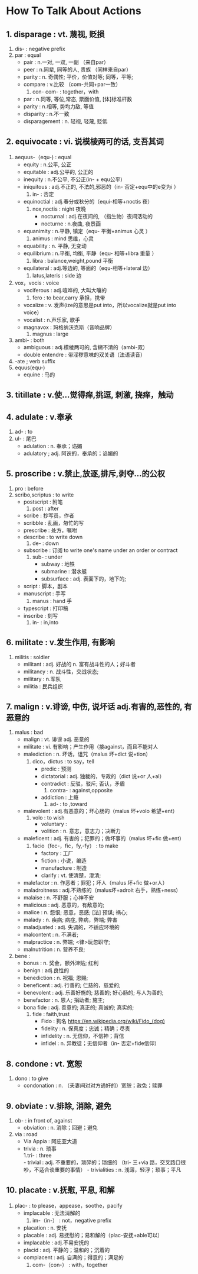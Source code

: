 # How To Talk About Actions

## 1. disparage        :  vt. 蔑视, 贬损
1. dis-                 :            	negative prefix
2. par                  :				equal
	- pair              :               n.一对, 一双, 一副 （来自par）
	- peer              :               n.同辈, 同等的人, 贵族 （同样来自par）
	- parity 			:				n.	奇偶性; 平价，价值对等; 同等，平等;
	- compare           :           	v.比较 （com-共同+par一致） 
		1. con- com-    :               together，with     
	- par                :              n.同等, 等位,常态, 票面价值, [体]标准杆数
	- parity             :              n.相等, 势均力敌, 等值
	- disparity          :            	n.不一致
	- disparagement      :     			n. 轻视, 轻蔑, 贬低


## 2. equivocate       :  vi. 说模棱两可的话, 支吾其词 

1. aequus-（equ-)         	: 			   	equal  
	- equity              	:              	n.公平, 公正 
	- equitable           	:              	adj.公平的, 公正的
	- inequity            	:              	n.不公平, 不公正(in- + equ公平)
	- iniquitous          	:               adj.不正的, 不法的,邪恶的（in- 否定+equ中的e变为i ）
		1. in- 				:				否定
	- equinoctial           :	            adj.春分或秋分的（equi-相等+noctis 夜）  
		1. nox,noctis       :	            night     夜晚
			- nocturnal     :               adj.在夜间的, （指生物）夜间活动的 
			- nocturne     	:               n.夜曲, 夜景画
	- equanimity     		:		        n.平静, 镇定（equ- 平衡+animus 心灵 ）
		1. animus           :				mind   思维，心灵
	- equability            :				n. 平静, 无变动 
	- equilibrium           :   	        n.平衡, 均衡, 平静（equ- 相等+libra 重量 ）  
		1. libra    	 	: 	            balance,weight,pound           平衡       
	- equilateral           :			 	adj.等边的, 等面的（equ-相等+lateral 边） 
		1. latus,lateris   	:  				side      边 
2. vox，vocis               :			    voice       
	- vociferous           	:				adj.喧哗的, 大叫大嚷的  
		1. fero            	:	    		to bear,carry                          承担，携带	      
	- vocalize              :				v. 发声(ize的意思是put into，所以vocalize就是put into voice）
	- vocalist              :				n.声乐家, 歌手
	- magnavox				:				玛格纳沃克斯（音响品牌）
		1. magnus           :               large  
3. ambi-                    :         		both
	- ambiguous            	: 				adj.模棱两可的, 含糊不清的（ambi-双）
	- double entendre       :  				带淫秽意味的双关语（法语读音）      
4. -ate                    	;            	verb suffix
5. equus(equ-)      
	- equine 				:				马的

## 3. titillate        :        v.使…觉得痒,挑逗, 刺激, 挠痒，触动

## 4. adulate          :    v.奉承
1. ad- 					: 		to
2. ul-					:		尾巴
	- adulation         : 		n. 奉承；谄媚                       
	- adulatory         ;      	adj. 阿谀的，奉承的；谄媚的   

## 5. proscribe        :   v.禁止,放逐,排斥,剥夺…的公权
1. pro						: 		before
2. scribo,scriptus 			:	 	to write
	- postscript			:		附笔
		1. post 			: 		after
	- scribe				:		抄写员，作者
	- scribble				:		乱画，匆忙的写
	- prescribe				:		处方，嘱咐
	- describe				:	 	to write down
		1. de- 				:		down
	- subscribe				:	 	订阅 to write one's name under an order or contract
		1. sub- 			: 		under
			- subway		:		地铁
			- submarine		:		潜水艇
			- subsurface	:		adj.	表面下的，地下的;
	- script 				:		脚本，剧本
	- manuscript			:		手写
		1. manus 			:	 	hand 手
	- typescript			:		打印稿
	- inscribe				: 		刻写
		1. in-				: 		in,into


## 6. militate         :      v.发生作用, 有影响
1. militis                       	:          	soldier 
	- militant                   	:			adj. 好战的  n. 富有战斗性的人；好斗者                 
	- militancy                  	:			n.	战斗性，交战状态;
	- military						:			n.军队
	- militia						:			民兵组织

## 7. malign           :    v.诽谤, 中伤, 说坏话 adj.有害的,恶性的, 有恶意的 
1. malus								: 		bad
	- malign                    		:		vt. 诽谤 adj. 恶意的                  
	- militate                  		:		vi. 有影响；产生作用（接against，而且不能对人
	- malediction            			:		n. 坏话，诅咒（malus 坏+dict 说+tion）
		1. dico，dictus         			:     	to say，tell      
			- predic					:		预测
			- dictatorial       		:       adj. 独裁的，专政的（dict 说+or 人+al）
			- contradict				:		反驳，驳斥; 否认，矛盾
				1. contra- 				: 		against,opposite
			- addiction					:		上瘾
				1. ad- 					: 		to ,toward                         
	- malevolent             			:		adj.有恶意的；坏心肠的（malus 坏+volo 希望+ent）         
		1. volo                 		: 	    to wish           
			- voluntary         		:          
			- volition          		:       n. 意志，意志力；决断力                              
	- maleficent              			:		adj. 有害的；犯罪的；做坏事的（malus 坏+fic 做+ent） 
		1. facio（fec-，fic，fy,-fy）    :    	to make
			- factory					:		工厂
			- fiction					:		小说，编造
			- manufacture				:		制造
			- clarify					:		vt.	使清楚，澄清;
	- malefactor              			:		n. 作恶者；罪犯；坏人（malus 坏+fic 做+or人） 
	- maladroitness        				:		adj.不熟练的（malus坏+adroit 右手，熟练+ness）
	- malaise                  			:		n. 不舒服；心神不安     
	- malicious	   						:			adj.	恶意的，有敌意的;
	- malice   							:			n.	怨恨; 恶意，恶感; [法] 预谋; 祸心;
	- malady   							:			n.	疾病; 病症, 弊病，弊端; 弊害
	- maladjusted   					:			adj.	失调的，不适应环境的
	- malcontent   						:			n.	不满者;
	- malpractice   					:			n.	弊端; <律>玩忽职守; 
	- malnutrition   					:			n.	营养不良;
2. bene									:
	- bonus								:			n.	奖金，额外津贴; 红利
	- benign							:			adj.良性的
	- benediction						:			n.	祝福; 恩赐; 
	- beneficent						:			adj.	行善的; 仁慈的，慈爱的;
	- benevolent						:			adj.	乐善好施的; 慈善的; 好心肠的; 与人为善的;
	- benefactor						:			n.	恩人; 捐助者; 施主;
	- bona fide							:			adj.	善意的; 真正的; 真诚的; 真实的;
		1. fide							:			faith,trust
			- Fido						:			狗名 https://en.wikipedia.org/wiki/Fido_(dog)
			- fidelity                  :         	n. 保真度；忠诚；精确；尽责
			- infidelity                :          	n. 无信仰，不信神；背信
			- infidel                   :          	n. 异教徒；无信仰者（in- 否定+fide信仰）

## 8. condone          :  vt. 宽恕
1. dono                       			:       to give
	- condonation                    	:		n. （夫妻间对对方通奸的）宽恕；赦免；赎罪

## 9. obviate          :    v.排除, 消除, 避免
1. ob-									:	in front of, against
	- obviation                 		:	n. 消除；回避；避免
2. via                                  :   road   
	- Via Appia							:	阿庇亚大道
	- trivia                       		:	n. 琐事                                   
		1.tri-                          :   three              
			- trivial      				:	adj. 不重要的，琐碎的；琐细的 （tri- 三+via 路，交叉路口很吵，不适合谈重要的事情）
			- trivialities              :	n. 浅薄，轻浮；琐事；平凡                       

		 
## 10. placate         :   v.抚慰, 平息, 和解

1. plac-                               	:		to please，appease，soothe，pacify
	- implacable						:		无法消解的
		1. im-（in-）                   	:    	not，negative prefix
	- placation                         :		n. 安抚                                
	- placable                          :		adj. 易抚慰的；易和解的（plac-安抚+able可以） 
	- implacable                      	:		adj.不易安抚的                                  
	- placid                            :		adj. 平静的；温和的；沉着的
	- complacent                     	:		adj. 自满的；得意的；满足的
		1. com-（con-）                 	:		with，together





								 
	 
		   






